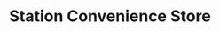 ---
title: "Station Convenience Store"
url: /greenford/station-convenience-store/
shop: Lebensmittel
---